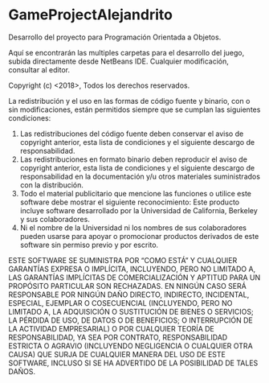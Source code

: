 # GameProjectAlejandrito
Desarrollo del proyecto para Programación Orientada a Objetos.

Aquí se encontrarán las multiples carpetas para el desarrollo del juego, subida directamente desde NetBeans IDE. Cualquier modificación, consultar al editor.


Copyright (c) <2018>, <Christian Smith>
Todos los derechos reservados.

La redistribución y el uso en las formas de código fuente y binario, con o sin
modificaciones, están permitidos siempre que se cumplan las siguientes condiciones:
1. Las redistribuciones del código fuente deben conservar el aviso de copyright
   anterior, esta lista de condiciones y el siguiente descargo de responsabilidad.
2. Las redistribuciones en formato binario deben reproducir el aviso de copyright
   anterior, esta lista de condiciones y el siguiente descargo de responsabilidad
   en la documentación y/u otros materiales suministrados con la distribución.
3. Todo el material publicitario que mencione las funciones o utilice este software
   debe mostrar el siguiente reconocimiento:
   Este producto incluye software desarrollado por la Universidad de California,
   Berkeley y sus colaboradores.
4. Ni el nombre de la Universidad ni los nombres de sus colaboradores pueden usarse
   para apoyar o promocionar productos derivados de este software sin permiso
   previo y por escrito.

ESTE SOFTWARE SE SUMINISTRA POR <CHRISTIAN SMITH> “COMO ESTÁ” Y CUALQUIER
GARANTÍAS EXPRESA O IMPLÍCITA, INCLUYENDO, PERO NO LIMITADO A, LAS GARANTÍAS
IMPLÍCITAS DE COMERCIALIZACIÓN Y APTITUD PARA UN PROPÓSITO PARTICULAR SON
RECHAZADAS. EN NINGÚN CASO <TITULAR DEL COPYRIGHT> SERÁ RESPONSABLE POR NINGÚN
DAÑO DIRECTO, INDIRECTO, INCIDENTAL, ESPECIAL, EJEMPLAR O COSECUENCIAL
(INCLUYENDO, PERO NO LIMITADO A, LA ADQUISICIÓN O SUSTITUCIÓN DE BIENES O
SERVICIOS; LA PÉRDIDA DE USO, DE DATOS O DE BENEFICIOS; O INTERRUPCIÓN DE LA
ACTIVIDAD EMPRESARIAL) O POR CUALQUIER TEORÍA DE RESPONSABILIDAD, YA SEA POR
CONTRATO, RESPONSABILIDAD ESTRICTA O AGRAVIO (INCLUYENDO NEGLIGENCIA O CUALQUIER
OTRA CAUSA) QUE SURJA DE CUALQUIER MANERA DEL USO DE ESTE SOFTWARE, INCLUSO SI SE
HA ADVERTIDO DE LA POSIBILIDAD DE TALES DAÑOS.
